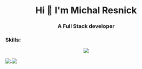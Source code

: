 <h1 align="center">Hi 👋 I'm Michal Resnick</h1>
<h3 align="center">A Full Stack developer</h3>

<h3 align="left">Skills:</h3>
 <p align="center">
  <a href="https://skillicons.dev">
    <img src="https://skillicons.dev/icons?i=html,css,js,ts,bootstrap,jquery,react,redux,angular,nodejs,express,php,mysql,mongodb,docker," />
  </a>
</p>
<div>
  <a href="https://github.com/anuraghazra/github-readme-status">
  <img align="center" src="https://github-readme-stats.vercel.app/api?username=MichalResnick&show_icons=true" />
      <img align="center" src="https://github-readme-stats.vercel.app/api/top-langs/?username=MichalResnick&hide=jupyter%20notebook,Python&langs_count=4&layout=compact" />

</a>
<!-- <a>
  <img align="center" src="https://github-readme-stats.vercel.app/api/top-langs/?username=MichalResnick&langs_count=10" />
</a> -->
  </div>


